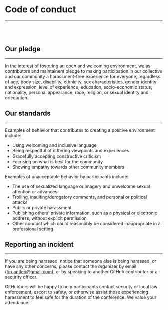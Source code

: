 # Code of conduct

<hr>

<br />
<br />

## Our pledge

<hr>

In the interest of fostering an open and welcoming environment, we as contributors and maintainers pledge to making participation in our collective and our community a harassment-free experience for everyone, regardless of age, body size, disability, ethnicity, sex characteristics, gender identity and expression, level of experience, education, socio-economic status, nationality, personal appearance, race, religion, or sexual identity and orientation.

## Our standards

<hr>

Examples of behavior that contributes to creating a positive environment include:

- Using welcoming and inclusive language
- Being respectful of differing viewpoints and experiences
- Gracefully accepting constructive criticism
- Focusing on what is best for the community
- Showing empathy towards other community members

Examples of unacceptable behavior by participants include:

- The use of sexualized language or imagery and unwelcome sexual attention or advances
- Trolling, insulting/derogatory comments, and personal or political attacks
- Public or private harassment
- Publishing others’ private information, such as a physical or electronic address, without explicit permission
- Other conduct which could reasonably be considered inappropriate in a professional setting

## Reporting an incident

<hr>

If you are being harassed, notice that someone else is being harassed, or have any other concerns, please contact the organizer by email (bruantleo@gmail.com), or by speaking to another GitHub contributor or a security officer.

GitHubbers will be happy to help participants contact security or local law enforcement, escort to safety, or otherwise assist those experiencing harassment to feel safe for the duration of the conference. We value your attendance.
